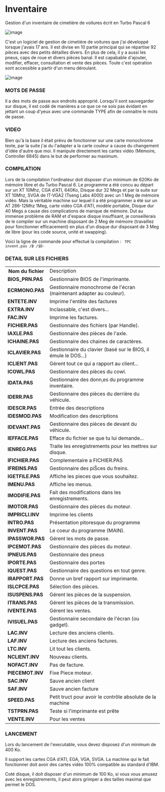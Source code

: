 # Inventaire
Gestion d'un inventaire de cimetière de voitures écrit en Turbo Pascal 6

![image](https://github.com/gladir/Inventaire/assets/11842176/37ec0837-2cbf-449a-ae2b-50b9a790f6b8)

C'est un logiciel de gestion de cimetière de voitures que j'ai développé lorsque j'avais 17 ans.  Il est divise en 10 partie principal qui se répartise 92 pièces avec des petits détailles divers. En plus de cela, il y a aussi les pneus, caps de roue et divers pièces banal. Il est capabable d'ajouter, modifier, effacer, consultation et vente des pièces. Toute c'est opération sont accessible a partir d'un menu déroulant.

![image](https://github.com/gladir/Inventaire/assets/11842176/f79da549-1b0d-4148-9555-3d024b53bf0f)

<h3>MOTS DE PASSE</h3>

Il a des mots de passe aux endroits approprié. Lorsqu'il sont sauvegarder sur disque, il est codé de manières a ce que ce ne sois pas évidant en jettant un coup d'yeux avec une commande TYPE afin de connaitre le mots de passe.

<h3>VIDEO</h3>

Bien qu'à la base il était prévu de fonctionner sur une carte monochrome texte, par la suite j'ai du l'adapter a la carte couleur a cause du changement d'idée d'autre que moi. Il manipule directement les cartes vidéo (Mémoire, Controller 6845) dans le but de performer au maximum.

<h3>COMPILATION</h3>

Lors de la compilation l'ordinateur doit disposer d'un minimum de 620Ko de mémoire libre et du Turbo Pascal 6. Le programme a été concu au départ sur un XT 10Mhz, CGA d'ATI, 640Ko, Disque dur 32 Megs et par la suite sur XT 10Mhz, SVGA de IT-VGA2 (Tseng Labs 4000) avec un 1 Meg de mémoire vidéo. Mais la véritable machine sur lequel il a été programmer a été sur un AT 286-12Mhz 1Meg, carte vidéo CGA d'ATI, modèle portable, Disque dur 40 Megs a cause des complications de manque de mémoire. Dut au immense problème de RAM et d'espace disque insuffisant, je conseillerais de le compiler sur un machine disposant de 2 Meg de mémoire (travaillez pour fonctionner efficacement) en plus d'un disque dur disposant de 3 Meg de libre (pour les code source, unité et 
swapping).

Voici la ligne de commande pour effectué la compilation :
<code>
TPC invent.pas /B /$D-
</code>

<h3>DETAIL SUR LES FICHIERS</h3>

<table>
  <tr>
    <th>Nom du fichier</th>
    <td>Description</td>
  </tr>
  <tr>
    <td><b>BIOS_PRN.PAS</b></td>
    <td>Gestionnaire BIOS de l'imprimante.</td>
  </tr>
  <tr>
     <td><b>ECRMONO.PAS</b></td>
     <td>Gestionnaire monochrome de l'écran (maintenant adapter au couleur).</td>
  </tr>
  <tr>
    <td><b>ENTETE.INV</b></td>
    <td>Imprime l'entête des factures</td>
  </tr>
  <tr>
    <td><b>EXTRA.INV</b></td>
    <td>Inclassable, c'est divers...</td>
  </tr>
  <tr>
    <td><b>FAC.INV</b></td> 
    <td>Imprime les factures.</td>
  </tr>
  <tr>
    <td><b>FICHIER.PAS</b></td>
    <td>Gestionnaire des fichiers (par Handle).</td>
  </tr>
  <tr>
    <td><b>IAXLE.PAS</b></td>
    <td>Gestionnaire des pièces de l'axle.</td>
  </tr>
  <tr>
    <td><b>ICHAINE.PAS</b></td> 
    <td>Gestionnaire des chaines de caractères.</td>
  </tr>
  <tr>
    <td><b>ICLAVIER.PAS</b></td>
    <td>Gestionnaire du clavier (basé sur le BIOS, il émule le DOS...)</td>
  </tr>
  <tr>
    <td><b>ICLIENT.PAS</b></td> 
    <td>Gérent tout ce qui a rapport au client...</td>
  </tr>
  <tr>
    <td><b>ICOWL.PAS</b></td>
    <td>Gestionnaire des pièces du cowl.</td>
  </tr>
  <tr>
    <td><b>IDATA.PAS</b></td>
    <td>Gestionnaire des donn‚es du programme inventaire.</td>
  </tr>
  <tr>
    <td><b>IDERR.PAS</b></td>
    <td>Gestionnaire des pièces du derrière du véhicule.</td>
  </tr>
  <tr>
    <td><b>IDESCR.PAS</b></td> 
    <td>Entrée des descriptions</td>
  </tr>
  <tr>
    <td><b>IDESMOD.PAS</b></td>
    <td>Modification des descriptions</td>
  </tr>
  <tr>
    <td><b>IDEVANT.PAS</b></td>
    <td>Gestionnaire des pièces de devant du véhicule.</td>
  </tr>
  <tr>
    <td><b>IEFFACE.PAS</b></td> 
    <td>Efface du fichier se que tu lui demande...</td>
  </tr>
  <tr>
    <td><b>IENREG.PAS</b></td> 
    <td>Traite les enregistrements pour les mettres sur disque.</td>
  </tr>
  <tr>
    <td><b>IFICHIER.PAS</b></td> 
    <td>Complementaire a FICHIER.PAS</td>
  </tr>
  <tr>
    <td><b>IFREINS.PAS</b></td>
    <td>Gestionnaire des piŠces du freins.</td>
  </tr>
  <tr>
      <td><b>IGETFILE.PAS</b></td> 
      <td>Affiche les pieces que vous souhaitez.</td>
  </tr>
  <tr>
    <td><b>IMENU.PAS</b></td>
    <td>Affiche les menus.</td>
  </tr>
  <tr>
    <td><b>IMODIFIE.PAS</b></td> 
    <td>Fait des modifications dans les enregistrements.</td>
  </tr>
  <tr>
    <td><b>IMOTOR.PAS</b></td>
    <td>Gestionnaire des pièces du moteur.</td>
  </tr>
  <tr>
    <td><b>IMPRICLI.INV</b></td>
    <td>Imprime les clients</td>
  </tr>
  <tr>
      <td><b>INTRO.PAS</b></td>
      <td>Présentation pitoresque du programme</td>
  </tr>
  <tr>
    <td><b>INVENT.PAS</b></td> 
    <td>Le coeur du programme (MAIN).</td>
  </tr>
  <tr>
    <td><b>IPASSWOR.PAS</b></td>
    <td>Gérent les mots de passe.</td>
  </tr>
  <tr>  
    <td><b>IPCEMOT.PAS</b></td> 
    <td>Gestionnaire des pièces du moteur.</td>
  </tr>
  <tr>    
    <td><b>IPNEUS.PAS</b></td> 
    <td>Gestionnaire des pneus</td>
  </tr>
  <tr>
      <td><b>IPORTE.PAS</b></td>
      <td>Gestionnaire des portes</td>
  </tr>
  <tr>
    <td><b>IQUEST.PAS</b></td> 
    <td>Gestionnaire des questions en tout genre.</td>
  </tr>
  <tr>
    <td><b>IRAPPORT.PAS</b></td> 
    <td>Donne un bref rapport sur imprimante.</td>
  </tr>
  <tr>
    <td><b>ISLCPCE.PAS</b></td>
    <td>Sélection des pièces.</td>
  </tr>
  <tr>
    <td><b>ISUSPENS.PAS</b></td>
    <td>Gérent les pièces de la suspension.</td>
  </tr>
  <tr>
    <td><b>ITRANS.PAS</b></td>
    <td>Gérent les pièces de la transmission.</td>
  </tr>
  <tr>
    <td><b>IVENTE.PAS</b></td> 
    <td>Gérent les ventes.</td>
  </tr>
  <tr>
    <td><b>IVISUEL.PAS</b></td> 
    <td>Gestionnaire secondaire de l'écran (ou gadget).</td>
  </tr>
  <tr>
    <td><b>LAC.INV</b></td>
    <td>Lecture des anciens clients.</td>
  </tr>
  <tr>
    <td><b>LAF.INV</b></td>
    <td>Lecture des anciens factures.</td>
  </tr>
  <tr>
    <td><b>LTC.INV</b></td>
    <td>Lit tout les clients.</td>
  </tr>
  <tr>
    <td><b>NCLIENT.INV</b></td>
    <td>Nouveau clients.</td>
  </tr>
  <tr>
    <td><b>NOFACT.INV</b></td>
    <td>Pas de facture.</td>
  </tr>
  <tr>
    <td><b>PIECEMOT.INV</b></td>
    <td>Fixe Piece moteur.</td>
  </tr>
  <tr>
      <td><b>SAC.INV</b></td> 
      <td>Sauve ancien client</td>
  </tr>
  <tr>
    <td><b>SAF.INV</b></td>
    <td>Sauve ancien facture</td>
  </tr>
  <tr>
    <td><b>SPEED.PAS</b></td>
    <td>Petit truct pour avoir le contrôle absolute de la machine</td>
  </tr>
  <tr>
    <td><b>TSTPRN.PAS</b></td>
    <td>Teste si l'imprimante est prête</td>
  </tr>
  <tr>
    <td><b>VENTE.INV</b></td>
    <td>Pour les ventes</td>
  </tr>
</table>

<h3>LANCEMENT</h3>

Lors du lancement de l'executable, vous devez disposez d'un minimum de 400 Ko.

Il support les cartes CGA d'ATI, EGA, VGA, SVGA. La machine qui le fait fonctionner doit avoir des cartes vidéo 100% compatible au standard d'IBM.

Coté disque, il doit disposer d'un minimum de 100 Ko, si vous vous amusez avec les enregistrements, il peut alors grimper a des tailles maximal que permet le DOS.
